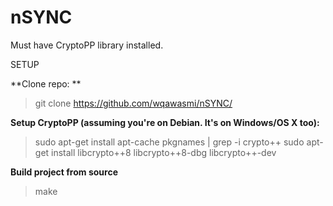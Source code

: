 # nSYNC
Must have CryptoPP library installed.

SETUP

**Clone repo: **
> git clone https://github.com/wqawasmi/nSYNC/
   
**Setup CryptoPP (assuming you're on Debian. It's on Windows/OS X too):**
> sudo apt-get install apt-cache pkgnames | grep -i crypto++
> sudo apt-get install libcrypto++8 libcrypto++8-dbg libcrypto++-dev
  
 **Build project from source**
 > make
